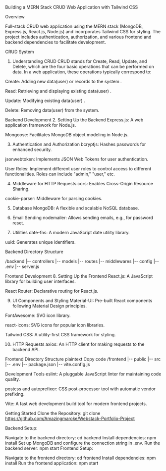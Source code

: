 Building a MERN Stack CRUD Web Application with Tailwind CSS 

Overview

Full-stack CRUD web application using the MERN stack (MongoDB, Express.js, React.js, Node.js) and incorporates Tailwind CSS for styling. The project includes authentication, authorization, and various frontend and backend dependencies to facilitate development.

CRUD System

1. Understanding CRUD
CRUD stands for Create, Read, Update, and Delete, which are the four basic operations that can be performed on data. In a web application, these operations typically correspond to:

Create: Adding new data(user) or records to the system .

Read: Retrieving and displaying existing data(user) .

Update: Modifying existing data(user) .

Delete: Removing data(user)  from the system.

Backend Development
2. Setting Up the Backend
Express.js: A web application framework for Node.js.

Mongoose: Facilitates MongoDB object modeling in Node.js.

3. Authentication and Authorization
bcryptjs: Hashes passwords for enhanced security.

jsonwebtoken: Implements JSON Web Tokens for user authentication.

User Roles: Implement different user roles to control access to different functionalities. Roles can include "admin," "user," etc.

4. Middleware for HTTP Requests
cors: Enables Cross-Origin Resource Sharing.

cookie-parser: Middleware for parsing cookies.

5. Database
MongoDB: A flexible and scalable NoSQL database.

6. Email Sending
nodemailer: Allows sending emails, e.g., for password reset.

7. Utilities
date-fns: A modern JavaScript date utility library.

uuid: Generates unique identifiers.

Backend Directory Structure

/backend
|-- controllers
|-- models
|-- routes
|-- middlewares
|-- config
|-- .env
|-- server.js

Frontend Development
8. Setting Up the Frontend
React.js: A JavaScript library for building user interfaces.

React Router: Declarative routing for React.js.

9. UI Components and Styling
Material-UI: Pre-built React components following Material Design principles.

FontAwesome: SVG icon library.

react-icons: SVG icons for popular icon libraries.

Tailwind CSS: A utility-first CSS framework for styling.

10. HTTP Requests
axios: An HTTP client for making requests to the backend API.


Frontend Directory Structure
plaintext
Copy code
/frontend
|-- public
|-- src
|-- .env
|-- package.json
|-- vite.config.js

Development Tools
eslint: A pluggable JavaScript linter for maintaining code quality.

postcss and autoprefixer: CSS post-processor tool with automatic vendor prefixing.

Vite: A fast web development build tool for modern frontend projects.

Getting Started
Clone the Repository: git clone  https://github.com/Amazingmaroke/Webstack-Portfolio-Project

Backend Setup:

Navigate to the backend directory: cd backend
Install dependencies: npm install
Set up MongoDB and configure the connection string in .env.
Run the backend server: npm start
Frontend Setup:

Navigate to the frontend directory: cd frontend
Install dependencies: npm install
Run the frontend application: npm start


